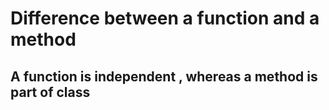 # Difference between a function and a method

## A function is **independent** , whereas a method is part of class
